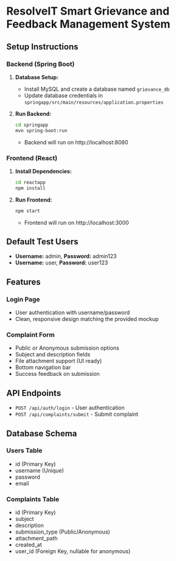 # ResolveIT Smart Grievance and Feedback Management System

## Setup Instructions

### Backend (Spring Boot)

1. **Database Setup:**
   - Install MySQL and create a database named `grievance_db`
   - Update database credentials in `springapp/src/main/resources/application.properties`

2. **Run Backend:**
   ```bash
   cd springapp
   mvn spring-boot:run
   ```
   - Backend will run on http://localhost:8080

### Frontend (React)

1. **Install Dependencies:**
   ```bash
   cd reactapp
   npm install
   ```

2. **Run Frontend:**
   ```bash
   npm start
   ```
   - Frontend will run on http://localhost:3000

## Default Test Users

- **Username:** admin, **Password:** admin123
- **Username:** user, **Password:** user123

## Features

### Login Page
- User authentication with username/password
- Clean, responsive design matching the provided mockup

### Complaint Form
- Public or Anonymous submission options
- Subject and description fields
- File attachment support (UI ready)
- Bottom navigation bar
- Success feedback on submission

## API Endpoints

- `POST /api/auth/login` - User authentication
- `POST /api/complaints/submit` - Submit complaint

## Database Schema

### Users Table
- id (Primary Key)
- username (Unique)
- password
- email

### Complaints Table
- id (Primary Key)
- subject
- description
- submission_type (Public/Anonymous)
- attachment_path
- created_at
- user_id (Foreign Key, nullable for anonymous)